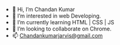 - 👋 Hi, I’m Chandan Kumar 
- 👀 I’m interested in web Developing.
- 🌱 I’m currently learning HTML | CSS | JS
- 💞️ I’m looking to collaborate on Chrome.
- 📫 Chandankumarjarvis@gmail.com

<!---
starkexpo42/starkexpo42 is a ✨ special ✨ repository because its `README.md` (this file) appears on your GitHub profile.
You can click the Preview link to take a look at your changes.
--->
